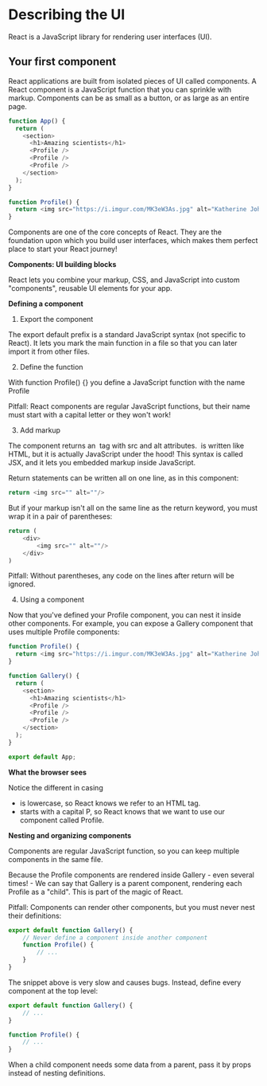 # Describing the UI

React is a JavaScript library for rendering user interfaces (UI).

## Your first component

React applications are built from isolated pieces of UI called components. A React component is a JavaScript function that you can sprinkle with markup. Components can be as small as a button, or as large as an entire page.

```js
function App() {
  return (
    <section>
      <h1>Amazing scientists</h1>
      <Profile />
      <Profile />
      <Profile />
    </section>
  );
}

function Profile() {
  return <img src="https://i.imgur.com/MK3eW3As.jpg" alt="Katherine Johnson" />;
}
```

Components are one of the core concepts of React. They are the foundation upon which you build user interfaces, which makes them perfect place to start your React journey!

**Components: UI building blocks**

React lets you combine your markup, CSS, and JavaScript into custom "components", reusable UI elements for your app.

**Defining a component**

1. Export the component

The export default prefix is a standard JavaScript syntax (not specific to React). It lets you mark the main function in a file so that you can later import it from other files.

2. Define the function

With function Profile() {} you define a JavaScript function with the name Profile

Pitfall: React components are regular JavaScript functions, but their name must start with a capital letter or they won't work!

3. Add markup

The component returns an <img /> tag with src and alt attributes. <img /> is written like HTML, but it is actually JavaScript under the hood! This syntax is called JSX, and it lets you embedded markup inside JavaScript.

Return statements can be written all on one line, as in this component:

```js
return <img src="" alt=""/>
```

But if your markup isn't all on the same line as the return keyword, you must wrap it in a pair of parentheses:

```js
return (
    <div>
        <img src="" alt=""/>
    </div>
)
```

Pitfall: Without parentheses, any code on the lines after return will be ignored.

4. Using a component

Now that you've defined your Profile component, you can nest it inside other components. For example, you can expose a Gallery component that uses multiple Profile components:

```js
function Profile() {
  return <img src="https://i.imgur.com/MK3eW3As.jpg" alt="Katherine Johnson" />;
}

function Gallery() {
  return (
    <section>
      <h1>Amazing scientists</h1>
      <Profile />
      <Profile />
      <Profile />
    </section>
  );
}

export default App;
```

**What the browser sees**

Notice the different in casing

+ <section> is lowercase, so React knows we refer to an HTML tag.
+ <Profile/> starts with a capital P, so React knows that we want to use our component called Profile.

**Nesting and organizing components**

Components are regular JavaScript function, so you can keep multiple components in the same file.

Because the Profile components are rendered inside Gallery - even several times! - We can say that Gallery is a parent component, rendering each Profile as a "child". This is part of the magic of React.

Pitfall: Components can render other components, but you must never nest their definitions:

```js
export default function Gallery() {
    // Never define a component inside another component
    function Profile() {
        // ...
    }
}
```

The snippet above is very slow and causes bugs. Instead, define every component at the top level:

```js
export default function Gallery() {
    // ...
}

function Profile() {
    // ...
}
```

When a child component needs some data from a parent, pass it by props instead of nesting definitions.

